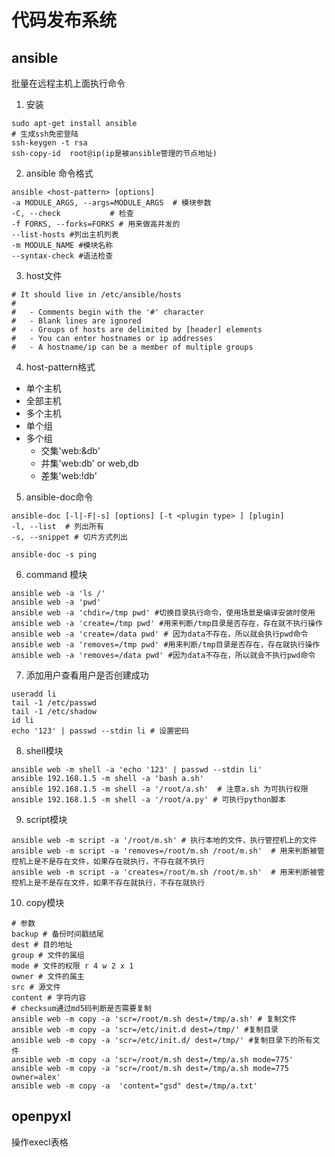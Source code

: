 # 代码发布系统

## ansible

批量在远程主机上面执行命令

1. 安装

```shell
sudo apt-get install ansible
# 生成ssh免密登陆
ssh-keygen -t rsa
ssh-copy-id  root@ip(ip是被ansible管理的节点地址)
```

2. ansible 命令格式

```shell
ansible <host-pattern> [options]
-a MODULE_ARGS, --args=MODULE_ARGS  # 模块参数
-C, --check           # 检查
-f FORKS, --forks=FORKS # 用来做高并发的
--list-hosts #列出主机列表
-m MODULE_NAME #模块名称
--syntax-check #语法检查
```

3. host文件

```shell
# It should live in /etc/ansible/hosts
#
#   - Comments begin with the '#' character
#   - Blank lines are ignored
#   - Groups of hosts are delimited by [header] elements
#   - You can enter hostnames or ip addresses
#   - A hostname/ip can be a member of multiple groups
```

4. host-pattern格式

- 单个主机
- 全部主机
- 多个主机
- 单个组
- 多个组
  - 交集'web:&db'
  - 并集'web:db' or web,db
  - 差集'web:!db'

5. ansible-doc命令

```shell
ansible-doc [-l|-F|-s] [options] [-t <plugin type> ] [plugin]
-l, --list  # 列出所有
-s, --snippet # 切片方式列出

ansible-doc -s ping
```

6. command 模块

```shell
ansible web -a 'ls /'
ansible web -a 'pwd'
ansible web -a 'chdir=/tmp pwd' #切换目录执行命令，使用场景是编译安装时使用
ansible web -a 'create=/tmp pwd' #用来判断/tmp目录是否存在，存在就不执行操作
ansible web -a 'create=/data pwd' # 因为data不存在，所以就会执行pwd命令
ansible web -a 'removes=/tmp pwd' #用来判断/tmp目录是否存在，存在就执行操作
ansible web -a 'removes=/data pwd' #因为data不存在，所以就会不执行pwd命令
```

7. 添加用户查看用户是否创建成功

```shell
useradd li
tail -1 /etc/passwd
tail -1 /etc/shadow
id li
echo '123' | passwd --stdin li # 设置密码
```

8. shell模块

```shell
ansible web -m shell -a 'echo '123' | passwd --stdin li'
ansible 192.168.1.5 -m shell -a 'bash a.sh' 
ansible 192.168.1.5 -m shell -a '/root/a.sh'  # 注意a.sh 为可执行权限
ansible 192.168.1.5 -m shell -a '/root/a.py' # 可执行python脚本
```

9. script模块

```shell
ansible web -m script -a '/root/m.sh' # 执行本地的文件，执行管控机上的文件
ansible web -m script -a 'removes=/root/m.sh /root/m.sh'  # 用来判断被管控机上是不是存在文件，如果存在就执行，不存在就不执行
ansible web -m script -a 'creates=/root/m.sh /root/m.sh'  # 用来判断被管控机上是不是存在文件，如果不存在就执行，不存在就执行
```

10. copy模块

```shell
# 参数
backup # 备份时间戳结尾
dest # 目的地址
group # 文件的属组
mode # 文件的权限 r 4 w 2 x 1
owner # 文件的属主
src # 源文件
content # 字符内容
# checksum通过md5码判断是否需要复制
ansible web -m copy -a 'scr=/root/m.sh dest=/tmp/a.sh' # 复制文件
ansible web -m copy -a 'scr=/etc/init.d dest=/tmp/' #复制目录
ansible web -m copy -a 'scr=/etc/init.d/ dest=/tmp/' #复制目录下的所有文件
ansible web -m copy -a 'scr=/root/m.sh dest=/tmp/a.sh mode=775'
ansible web -m copy -a 'scr=/root/m.sh dest=/tmp/a.sh mode=775 owner=alex'
ansible web -m copy -a  'content="gsd" dest=/tmp/a.txt'
```

















## openpyxl

操作execl表格





